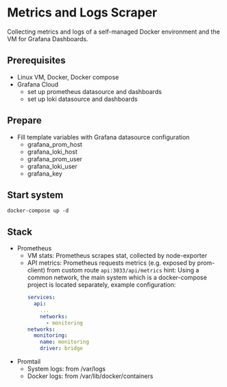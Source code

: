 # Metrics and Logs Scraper

Collecting metrics and logs of a self-managed Docker environment and the VM for Grafana Dashboards.

## Prerequisites

- Linux VM, Docker, Docker compose
- Grafana Cloud
  - set up prometheus datasource and dashboards
  - set up loki datasource and dashboards

## Prepare

- Fill template variables with Grafana datasource configuration
  - grafana_prom_host
  - grafana_loki_host
  - grafana_prom_user
  - grafana_loki_user
  - grafana_key

## Start system

`docker-compose up -d`

## Stack

- Prometheus
  - VM stats: Prometheus scrapes stat, collected by node-exporter
  - API metrics: Prometheus requests metrics (e.g. exposed by prom-client) from custom route `api:3033/api/metrics` 
    hint: Using a common network, the main system which is a docker-compose project is located separately, example configuration:
    ```yml
    services:
      api:
        ...
        networks:
          - monitoring
    networks:
      monitoring:
        name: monitoring
        driver: bridge
    ```
- Promtail
  - System logs: from /var/logs
  - Docker logs: from /var/lib/docker/containers
